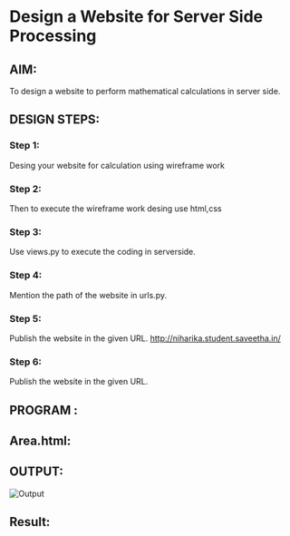 # Design a Website for Server Side Processing

## AIM:
To design a website to perform mathematical calculations in server side.

## DESIGN STEPS:

### Step 1:
Desing your website for calculation using wireframe work


### Step 2:
Then to execute the wireframe work desing use html,css


### Step 3:
Use views.py to execute the coding in serverside.


### Step 4:
Mention the path of the website in urls.py.


### Step 5:
Publish the website in the given URL. http://niharika.student.saveetha.in/


### Step 6:

Publish the website in the given URL.

## PROGRAM :
## Area.html:



## OUTPUT:
![Output]()



## Result:

